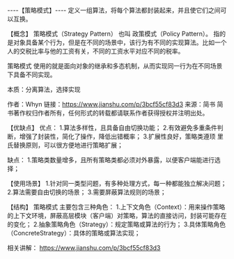 ----【策略模式】----
定义一组算法，将每个算法都封装起来，并且使它们之间可以互换。

【概念】
策略模式（Strategy Pattern） 也叫 政策模式（Policy Pattern）。
指的是对象具备某个行为，但是在不同的场景中，该行为有不同的实现算法。比如一个人的交税比率与他的工资有关，不同的工资水平对应不同的税率。

策略模式 使用的就是面向对象的继承和多态机制，从而实现同一行为在不同场景下具备不同实现。

本质：分离算法，选择实现

作者：Whyn
链接：https://www.jianshu.com/p/3bcf55cf83d3
来源：简书
简书著作权归作者所有，任何形式的转载都请联系作者获得授权并注明出处。

【优缺点】
优点：
1.算法多样性，且具备自由切换功能；
2.有效避免多重条件判断，增强了封装性，简化了操作，降低出错概率；
3.扩展性良好，策略类遵顼 里氏替换原则，可以很方便地进行策略扩展；

缺点：
1.策略类数量增多，且所有策略类都必须对外暴露，以便客户端能进行选择；

【使用场景】
1.针对同一类型问题，有多种处理方式，每一种都能独立解决问题；
2.算法需要自由切换的场景；
3.需要屏蔽算法规则的场景；

【结构】
策略模式 主要包含三种角色：
1.上下文角色（Context）：用来操作策略的上下文环境，屏蔽高层模块（客户端）对策略，算法的直接访问，封装可能存在的变化；
2.抽象策略角色（Strategy）：规定策略或算法的行为；
3.具体策略角色（ConcreteStrategy）：具体的策略或算法实现；
 
 相关讲解：
https://www.jianshu.com/p/3bcf55cf83d3



 
